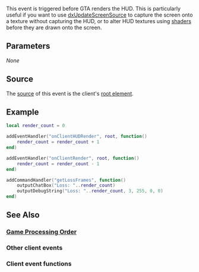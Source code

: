 This event is triggered before GTA renders the HUD. This is particularly useful if you want to use [dxUpdateScreenSource](/dxUpdateScreenSource.md "wikilink") to capture the screen onto a texture without capturing the HUD, or to alter HUD textures using [shaders](/Element/Shader.md "wikilink") before they are drawn onto the screen.

Parameters
----------

*None*

Source
------

The [source](/event_system#Event_source.md "wikilink") of this event is the client's [root element](/root_element.md "wikilink").

Example
-------

``` lua
local render_count = 0

addEventHandler("onClientHUDRender", root, function()
    render_count = render_count + 1
end)

addEventHandler("onClientRender", root, function()
    render_count = render_count - 1
end)

addCommandHandler("getLossFrames", function()
    outputChatBox("Loss: "..render_count)
    outputDebugString("Loss: "..render_count, 3, 255, 0, 0)
end)
```

See Also
--------

### [Game Processing Order](/Game_Processing_Order.md "wikilink")

### Other client events

### Client event functions
